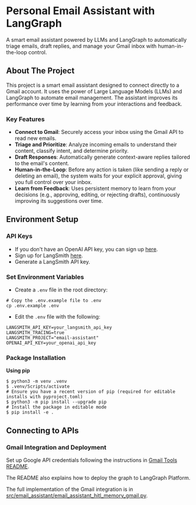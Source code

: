 # Personal Email Assistant with LangGraph


A smart email assistant powered by LLMs and LangGraph to automatically triage emails, draft replies, and manage your Gmail inbox with human-in-the-loop control.

## About The Project

This project is a smart email assistant designed to connect directly to a Gmail account. It uses the power of Large Language Models (LLMs) and LangGraph to automate email management. The assistant improves its performance over time by learning from your interactions and feedback.

### Key Features

* **Connect to Gmail**: Securely access your inbox using the Gmail API to read new emails.
* **Triage and Prioritize**: Analyze incoming emails to understand their content, classify intent, and determine priority.
* **Draft Responses**: Automatically generate context-aware replies tailored to the email's content.
* **Human-in-the-Loop**: Before any action is taken (like sending a reply or deleting an email), the system waits for your explicit approval, giving you full control over your inbox.
* **Learn from Feedback**: Uses persistent memory to learn from your decisions (e.g., approving, editing, or rejecting drafts), continuously improving its suggestions over time.

## Environment Setup 

### API Keys

* If you don't have an OpenAI API key, you can sign up [here](https://openai.com/index/openai-api/).
* Sign up for LangSmith [here](https://smith.langchain.com/).
* Generate a LangSmith API key.

### Set Environment Variables

* Create a `.env` file in the root directory:
```shell
# Copy the .env.example file to .env
cp .env.example .env
```

* Edit the `.env` file with the following:
```shell
LANGSMITH_API_KEY=your_langsmith_api_key
LANGSMITH_TRACING=true
LANGSMITH_PROJECT="email-assistant"
OPENAI_API_KEY=your_openai_api_key
```


### Package Installation

**Using pip**

```shell
$ python3 -m venv .venv
$ .venv/Scripts/activate
# Ensure you have a recent version of pip (required for editable installs with pyproject.toml)
$ python3 -m pip install --upgrade pip
# Install the package in editable mode
$ pip install -e .
```


## Connecting to APIs  

### Gmail Integration and Deployment

Set up Google API credentials following the instructions in [Gmail Tools README](src/email_assistant/tools/gmail/README.md).

The README also explains how to deploy the graph to LangGraph Platform.

The full implementation of the Gmail integration is in [src/email_assistant/email_assistant_hitl_memory_gmail.py](/src/email_assistant/email_assistant_hitl_memory_gmail.py).




